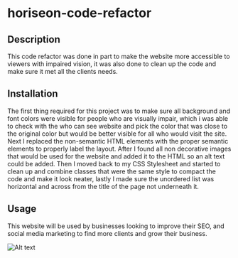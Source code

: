 # horiseon-code-refactor

## Description
This code refactor was done in part to make the website more accessible to viewers with impaired vision, it was also done to clean up the code and make sure it met all the clients needs.

## Installation
The first thing required for this project was to make sure all background and font colors were visible for people who are visually impair, which i was able to check with the who can see website and pick the color that was close to the original color but would be better visible for all who would visit the site. Next I replaced the non-semantic HTML elements with the proper semantic elements to properly label the layout. After I found all non decorative images that would be used for the website and added it to the HTML so an alt text could be added. Then I moved back to my CSS Stylesheet and started to clean up and combine classes that were the same style to compact the code and make it look neater, lastly I made sure the unordered list was horizontal and across from the title of the page not underneath it.

## Usage
This website will be used by businesses looking to improve their SEO, and social media marketing to find more clients and grow their business.

![Alt text](assets/images/homework-horiseon-code-refactor.png)
